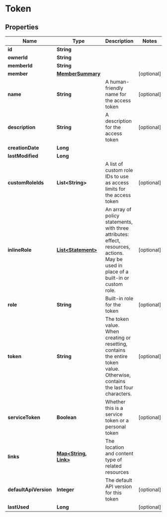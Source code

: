 

# Token


## Properties

| Name | Type | Description | Notes |
|------------ | ------------- | ------------- | -------------|
|**id** | **String** |  |  |
|**ownerId** | **String** |  |  |
|**memberId** | **String** |  |  |
|**member** | [**MemberSummary**](MemberSummary.md) |  |  [optional] |
|**name** | **String** | A human-friendly name for the access token |  [optional] |
|**description** | **String** | A description for the access token |  [optional] |
|**creationDate** | **Long** |  |  |
|**lastModified** | **Long** |  |  |
|**customRoleIds** | **List&lt;String&gt;** | A list of custom role IDs to use as access limits for the access token |  [optional] |
|**inlineRole** | [**List&lt;Statement&gt;**](Statement.md) | An array of policy statements, with three attributes: effect, resources, actions. May be used in place of a built-in or custom role. |  [optional] |
|**role** | **String** | Built-in role for the token |  [optional] |
|**token** | **String** | The token value. When creating or resetting, contains the entire token value. Otherwise, contains the last four characters. |  [optional] |
|**serviceToken** | **Boolean** | Whether this is a service token or a personal token |  [optional] |
|**links** | [**Map&lt;String, Link&gt;**](Link.md) | The location and content type of related resources |  |
|**defaultApiVersion** | **Integer** | The default API version for this token |  [optional] |
|**lastUsed** | **Long** |  |  [optional] |



